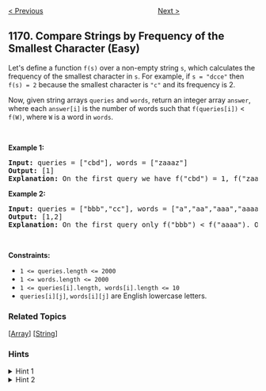 <!--|This file generated by command(leetcode description); DO NOT EDIT.    |-->
<!--+----------------------------------------------------------------------+-->
<!--|@author    openset <openset.wang@gmail.com>                           |-->
<!--|@link      https://github.com/openset                                 |-->
<!--|@home      https://github.com/openset/leetcode                        |-->
<!--+----------------------------------------------------------------------+-->

[< Previous](https://github.com/openset/leetcode/tree/master/problems/invalid-transactions "Invalid Transactions")
　　　　　　　　　　　　　　　　
[Next >](https://github.com/openset/leetcode/tree/master/problems/remove-zero-sum-consecutive-nodes-from-linked-list "Remove Zero Sum Consecutive Nodes from Linked List")

## 1170. Compare Strings by Frequency of the Smallest Character (Easy)

<p>Let&#39;s define a function <code>f(s)</code> over a non-empty string <code>s</code>, which calculates the frequency of the smallest character in <code>s</code>. For example,&nbsp;if <code>s = &quot;dcce&quot;</code> then <code>f(s) = 2</code> because the smallest character is <code>&quot;c&quot;</code> and its frequency is 2.</p>

<p>Now, given string arrays <code>queries</code>&nbsp;and <code>words</code>, return an integer array <code>answer</code>, where each <code>answer[i]</code>&nbsp;is the number of words such that <code>f(queries[i])</code>&nbsp;&lt; <code>f(W)</code>, where <code>W</code>&nbsp;is a word in <code>words</code>.</p>

<p>&nbsp;</p>
<p><strong>Example 1:</strong></p>

<pre>
<strong>Input:</strong> queries = [&quot;cbd&quot;], words = [&quot;zaaaz&quot;]
<strong>Output:</strong> [1]
<strong>Explanation:</strong> On the first query we have f(&quot;cbd&quot;) = 1, f(&quot;zaaaz&quot;) = 3 so f(&quot;cbd&quot;) &lt; f(&quot;zaaaz&quot;).
</pre>

<p><strong>Example 2:</strong></p>

<pre>
<strong>Input:</strong> queries = [&quot;bbb&quot;,&quot;cc&quot;], words = [&quot;a&quot;,&quot;aa&quot;,&quot;aaa&quot;,&quot;aaaa&quot;]
<strong>Output:</strong> [1,2]
<strong>Explanation:</strong> On the first query only f(&quot;bbb&quot;) &lt; f(&quot;aaaa&quot;). On the second query both f(&quot;aaa&quot;) and f(&quot;aaaa&quot;) are both &gt; f(&quot;cc&quot;).
</pre>

<p>&nbsp;</p>
<p><strong>Constraints:</strong></p>

<ul>
	<li><code>1 &lt;= queries.length &lt;= 2000</code></li>
	<li><code>1 &lt;= words.length &lt;= 2000</code></li>
	<li><code>1 &lt;= queries[i].length, words[i].length &lt;= 10</code></li>
	<li><code>queries[i][j]</code>, <code>words[i][j]</code> are English lowercase letters.</li>
</ul>

### Related Topics
  [[Array](https://github.com/openset/leetcode/tree/master/tag/array/README.md)]
  [[String](https://github.com/openset/leetcode/tree/master/tag/string/README.md)]

### Hints
<details>
<summary>Hint 1</summary>
For each string from words calculate the leading count and store it in an array, then sort the integer array.
</details>

<details>
<summary>Hint 2</summary>
For each string from queries calculate the leading count "p" and in base of the sorted array calculated on the step 1 do a binary search to count the number of items greater than "p".
</details>
